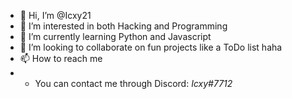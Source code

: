 - 👋 Hi, I’m @Icxy21
- 👀 I’m interested in both Hacking and Programming
- 🌱 I’m currently learning Python and Javascript
- 💞️ I’m looking to collaborate on fun projects like a ToDo list haha
- 📫 How to reach me 
- - You can contact me through Discord: *Icxy#7712*

<!---
Icxy21/Icxy21 is a ✨ special ✨ repository because its `README.md` (this file) appears on your GitHub profile.
You can click the Preview link to take a look at your changes.
--->
